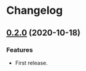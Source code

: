# Changelog

## [0.2.0](https://github.com/tyrcord/matex_dart/releases/tag/0.2.0) (2020-10-18)

### Features

- First release.
